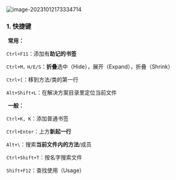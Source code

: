 ![image-20231012173334714](..\..\Resource\image-20231012173334714.png)

### 1. 快捷键

​	**常用：**

`Ctrl+F11`：添加有**助记的书签**

`Ctrl+M，H/E/S`：**折叠**选中（Hide），展开（Expand），折叠（Shrink）

`Ctrl+[`：移到方法/类的第一行

`Alt+Shift+L`：在解决方案目录里定位当前文件



​	**一般：**

`Ctrl+K, K`：添加普通书签

`Ctrl+Enter`：上方**新起一行**

`Alt+\`：搜索**当前文件内的方法**/成员

`Ctrl+Shift+T`：按名字搜索文件

`Shift+F12`：查找使用（Usage）


